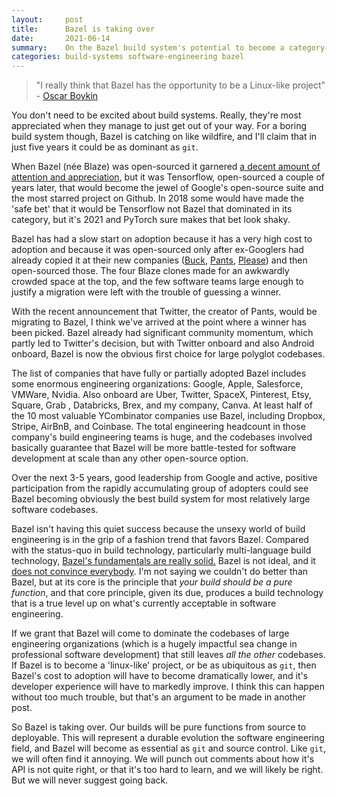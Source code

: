 ```yaml
---
layout:     post
title:      Bazel is taking over
date:       2021-06-14
summary:    On the Bazel build system's potential to become a category-killer.  
categories: build-systems software-engineering bazel
---
```


> "I really think that Bazel has the opportunity to be a Linux-like project"  - [Oscar Boykin](https://youtu.be/t_Omlhh7IJc?t=172s)

You don't need to be excited about build systems. Really, they're most appreciated when they manage to just get out of your way. 
For a boring build system though, Bazel is catching on like wildfire, and I'll claim that in just five years it could be as dominant as `git`.

When Bazel (née Blaze) was open-sourced it garnered [a decent amount of attention and appreciation](https://news.ycombinator.com/item?id=9256844), but it was Tensorflow, 
open-sourced a couple of years later, that would become the jewel of Google's open-source suite and the most starred project on Github. In 2018 some would have made the 
'safe bet' that it would be Tensorflow not Bazel that dominated in its category, but it's 2021 and PyTorch sure makes that bet look shaky. 

Bazel has had a slow start on adoption because it has a very high cost to adoption and because it was open-sourced only after ex-Googlers had already copied it at their 
new companies ([Buck](https://github.com/facebook/buck), [Pants](https://github.com/pantsbuild/pants), [Please](https://github.com/thought-machine/please)) and then open-sourced those. 
The four Blaze clones made for an awkwardly crowded space at the top, and the few software teams large enough to justify a migration were left with the trouble of guessing a winner. 

With the recent announcement that Twitter, the creator of Pants, would be migrating to Bazel, I think we've arrived at the point where a winner has been picked. 
Bazel already had significant community momentum, which partly led to Twitter's decision, but with Twitter onboard and also Android onboard, Bazel is now the obvious first choice for large polyglot codebases. 

The list of companies that have fully or partially adopted Bazel includes some enormous engineering organizations: Google, Apple, Salesforce, VMWare, Nvidia. Also onboard are Uber, 
Twitter, SpaceX, Pinterest, Etsy, Square, Grab , Databricks, Brex, and my company, Canva. At least half of the 10 most valuable YCombinator companies use Bazel, including Dropbox, Stripe, AirBnB, and Coinbase. 
The total engineering headcount in those company's build engineering teams is huge, and the codebases involved basically guarantee that Bazel will be more battle-tested for software development at scale than any other open-source option. 

Over the next 3-5 years, good leadership from Google and active, positive participation from the rapidly accumulating group of adopters could see Bazel becoming obviously the best build system for most relatively large software codebases. 

Bazel isn't having this quiet success because the unsexy world of build engineering is in the grip of a fashion trend that favors Bazel. Compared with the status-quo in build technology, particularly multi-language build technology, 
[Bazel's fundamentals are really solid.](https://www.microsoft.com/en-us/research/uploads/prod/2018/03/build-systems.pdf) Bazel is not ideal, and it [does not convince everybody](https://blog.mozilla.org/nfroyd/2019/10/28/evaluating-bazel-for-building-firefox-part-1/). 
I'm not saying we couldn't do better than Bazel, but at its core is the principle that *your build should be a pure function*, and that core principle, given its due, produces a build technology that is a true level up on what's currently acceptable in software engineering. 

If we grant that Bazel will come to dominate the codebases of large engineering organizations (which is a hugely impactful sea change in professional software development) that still leaves 
*all the other* codebases. If Bazel is to become a 'linux-like' project, or be as ubiquitous as `git`, then Bazel's cost to adoption will have to become dramatically lower, and 
it's developer experience will have to markedly improve. I think this can happen without too much trouble, but that's an argument to be made in another post.  

So Bazel is taking over. Our builds will be pure functions from source to deployable. This will represent a durable evolution the software engineering field, and Bazel will become as 
essential as `git` and source control. Like `git`, we will often find it annoying. We will punch out comments about how it's API is not quite right, or that it's too hard to learn, and we will likely be right. But we will never suggest going back.
